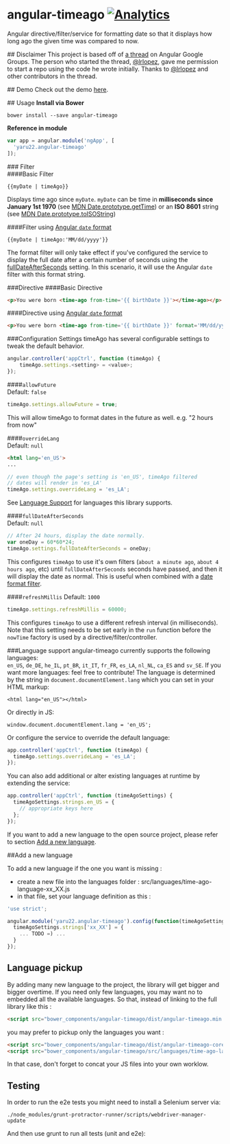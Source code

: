 # angular-timeago [![Analytics](https://ga-beacon.appspot.com/UA-2694988-7/angular-timeago/readme?pixel)](https://github.com/yaru22/angular-timeago)
Angular directive/filter/service for formatting date so that it displays how long ago the given time was compared to now.

##<a name="disclaimer"/> Disclaimer
This project is based off of [a thread](https://groups.google.com/forum/#!topic/angular/o7vl4tsg53w) on Angular Google Groups. The person who started the thread, [@lrlopez](https://github.com/lrlopez), gave me permission to start a repo using the code he wrote initially. Thanks to [@lrlopez](https://github.com/lrlopez) and other contributors in the thread.

##<a name="demo"/> Demo
Check out the demo [here](http://www.brianpark.ca/projects/angular_timeago/demo/).

##<a name="usage"/> Usage
**Install via Bower**
```
bower install --save angular-timeago
```
**Reference in module**
```js
var app = angular.module('ngApp', [
  'yaru22.angular-timeago'
]);
```
###<a name="filter"/> Filter  
####<a name="filter-basic"/>Basic Filter  
```
{{myDate | timeAgo}}
```
Displays time ago since `myDate`. `myDate` can be time in **milliseconds since January 1st 1970** (see [MDN Date.prototype.getTime](https://developer.mozilla.org/en-US/docs/Web/JavaScript/Reference/Global_Objects/Date/getTime)) or an **ISO 8601** string (see [MDN Date.prototype.toISOString](https://developer.mozilla.org/en-US/docs/Web/JavaScript/Reference/Global_Objects/Date/toISOString))  

####<a name="filter-format"/>Filter using [Angular `date` format](https://docs.angularjs.org/api/ng/filter/date)  
```  
{{myDate | timeAgo:'MM/dd/yyyy'}}
```  
The format filter will only take effect if you've configured the service to display the full date after a certain number of seconds using the [fullDateAfterSeconds](#config-fulldate) setting.  In this scenario, it will use the Angular `date` filter with this format string.  

###<a name="directive"/>Directive
####<a name="directive-basic"/>Basic Directive  
```html  
<p>You were born <time-ago from-time='{{ birthDate }}'></time-ago></p>
```

####<a name="directive-format"/>Directive using [Angular `date` format](https://docs.angularjs.org/api/ng/filter/date)  
```html
<p>You were born <time-ago from-time='{{ birthDate }}' format='MM/dd/yyyy'></time-ago></p>
```

###<a name="config"/>Configuration Settings
timeAgo has several configurable settings to tweak the default behavior.  

```javascript
angular.controller('appCtrl', function (timeAgo) {
    timeAgo.settings.<setting> = <value>;
});
```

####<a name="config-future"/>`allowFuture`  
Default: `false`
```javascript
timeAgo.settings.allowFuture = true;
```
This will allow timeAgo to format dates in the future as well. e.g. "2 hours from now"

####<a name="config-override"/>`overrideLang`  
Default: `null`
```html
<html lang='en_US'>
...
```
```javascript
// even though the page's setting is 'en_US', timeAgo filtered
// dates will render in 'es_LA'
timeAgo.settings.overrideLang = 'es_LA';
```
See [Language Support](#lang) for languages this library supports. 

####<a name="config-fulldate"/>`fullDateAfterSeconds`  
Default: `null`
```javascript
// After 24 hours, display the date normally.
var oneDay = 60*60*24;
timeAgo.settings.fullDateAfterSeconds = oneDay;
```
This configures `timeAgo` to use it's own filters (`about a minute ago`, `about 4 hours ago`, etc) until `fullDateAfterSeconds` seconds have passed, and then it will display the date as normal.  This is useful when combined with a [date format filter](#filter-format).

####<a name="config-refreshMillis"/>`refreshMillis`
Default: `1000`
```javascript
timeAgo.settings.refreshMillis = 60000;
```
This configures `timeAgo` to use a different refresh interval (in milliseconds).
Note that this setting needs to be set early in the `run` function before the `nowTime` factory is used by a directive/filter/controller.

###<a name="lang"/>Language support
angular-timeago currently supports the following languages:  
`en_US`, `de_DE`, `he_IL`, `pt_BR`, `it_IT`, `fr_FR`, `es_LA`, `nl_NL`, `ca_ES` and `sv_SE`.
If you want more languages: feel free to contribute!
The language is determined by the string in `document.documentElement.lang` which you can set in your HTML markup:
```
<html lang="en_US"></html>
```
Or directly in JS:
```
window.document.documentElement.lang = 'en_US';
```
Or configure the service to override the default language:
```javascript  
app.controller('appCtrl', function (timeAgo) {
  timeAgo.settings.overrideLang = 'es_LA';
});
```
You can also add additional or alter existing languages at runtime by extending the service:
```javascript  
app.controller('appCtrl', function (timeAgoSettings) {
  timeAgoSettings.strings.en_US = {
    // appropriate keys here
  };
});
```

If you want to add a new language to the open source project, please refer to section [Add a new language](#new-language).


##<a name="new-language"/>Add a new language

To add a new language if the one you want is missing :

- create a new file into the languages folder : src/languages/time-ago-language-xx_XX.js
- in that file, set your language definition as this :

```js
'use strict';

angular.module('yaru22.angular-timeago').config(function(timeAgoSettings) {
  timeAgoSettings.strings['xx_XX'] = {
    ... TODO =) ...
  }
});
```


## Language pickup

By adding many new language to the project, the library will get bigger and bigger overtime.
If you need only few languages, you may want no to embedded all the available languages.
So that, instead of linking to the full library like this :

```html
<script src="bower_components/angular-timeago/dist/angular-timeago.min.js"></script>
```

you may prefer to pickup only the languages you want :

```html
<script src="bower_components/angular-timeago/dist/angular-timeago-core.min.js"></script>
<script src="bower_components/angular-timeago/src/languages/time-ago-language-en_US.js"></script>
```

In that case, don't forget to concat your JS files into your own worklow.



## Testing

In order to run the e2e tests you might need to install a Selenium server via:

```
./node_modules/grunt-protractor-runner/scripts/webdriver-manager-update
```

And then use grunt to run all tests (unit and e2e):
